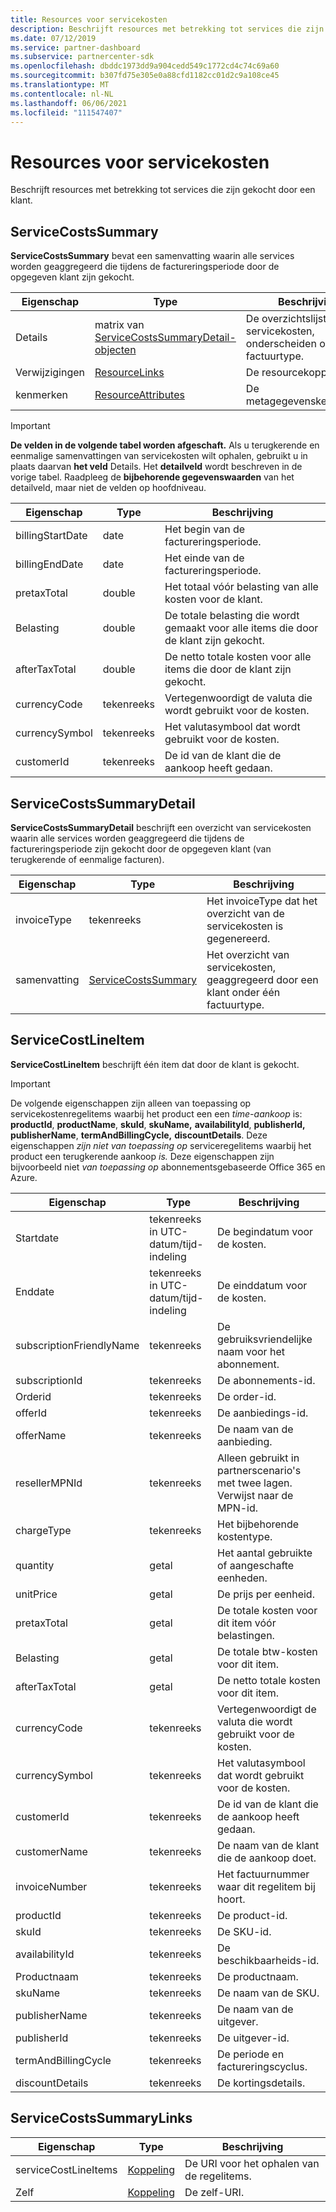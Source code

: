 ```yaml
---
title: Resources voor servicekosten
description: Beschrijft resources met betrekking tot services die zijn gekocht door een klant.
ms.date: 07/12/2019
ms.service: partner-dashboard
ms.subservice: partnercenter-sdk
ms.openlocfilehash: dbddc1973dd9a904cedd549c1772cd4c74c69a60
ms.sourcegitcommit: b307fd75e305e0a88cfd1182cc01d2c9a108ce45
ms.translationtype: MT
ms.contentlocale: nl-NL
ms.lasthandoff: 06/06/2021
ms.locfileid: "111547407"
---
```

# <a name="service-costs-resources"></a>Resources voor servicekosten

Beschrijft resources met betrekking tot services die zijn gekocht door een klant.

## <a name="servicecostssummary"></a>ServiceCostsSummary

**ServiceCostsSummary** bevat een samenvatting waarin alle services worden geaggregeerd die tijdens de factureringsperiode door de opgegeven klant zijn gekocht.

| Eigenschap | Type | Beschrijving |
| -------- | ---- | ----------- |
| Details | matrix van [ServiceCostsSummaryDetail-objecten](#servicecostssummarydetail) | De overzichtslijst met servicekosten, onderscheiden op factuurtype.|
| Verwijzigingen | [ResourceLinks](utility-resources.md#resourcelinks) | De resourcekoppelingen. |
| kenmerken | [ResourceAttributes](utility-resources.md#resourceattributes) | De metagegevenskenmerken. |

> [!IMPORTANT]
> **De velden in de volgende tabel worden afgeschaft.** Als u terugkerende en eenmalige samenvattingen van servicekosten wilt ophalen, gebruikt u in plaats daarvan **het veld** Details. Het **detailveld** wordt beschreven in de vorige tabel. Raadpleeg de **bijbehorende gegevenswaarden** van het detailveld, maar niet de velden op hoofdniveau.

| Eigenschap | Type | Beschrijving |
| -------- | ---- | ----------- |
| billingStartDate | date | Het begin van de factureringsperiode. |
| billingEndDate | date | Het einde van de factureringsperiode. |
| pretaxTotal | double | Het totaal vóór belasting van alle kosten voor de klant. |
| Belasting  | double | De totale belasting die wordt gemaakt voor alle items die door de klant zijn gekocht. |
| afterTaxTotal | double | De netto totale kosten voor alle items die door de klant zijn gekocht. |
| currencyCode | tekenreeks | Vertegenwoordigt de valuta die wordt gebruikt voor de kosten. |
| currencySymbol | tekenreeks | Het valutasymbool dat wordt gebruikt voor de kosten. |
| customerId | tekenreeks | De id van de klant die de aankoop heeft gedaan. |

## <a name="servicecostssummarydetail"></a>ServiceCostsSummaryDetail

**ServiceCostsSummaryDetail** beschrijft een overzicht van servicekosten waarin alle services worden geaggregeerd die tijdens de factureringsperiode zijn gekocht door de opgegeven klant (van terugkerende of eenmalige facturen).

| Eigenschap | Type | Beschrijving |
| -------- | ---- | ----------- |
| invoiceType | tekenreeks | Het invoiceType dat het overzicht van de servicekosten is gegenereerd. |
| samenvatting | [ServiceCostsSummary](#servicecostssummary) | Het overzicht van servicekosten, geaggregeerd door een klant onder één factuurtype. |

## <a name="servicecostlineitem"></a>ServiceCostLineItem

**ServiceCostLineItem** beschrijft één item dat door de klant is gekocht.

> [!IMPORTANT]
> De volgende  eigenschappen zijn alleen van toepassing op servicekostenregelitems waarbij het product een een *time-aankoop* is: **productId**, **productName**, **skuId**, **skuName,** **availabilityId**, **publisherId,** **publisherName**, **termAndBillingCycle,** **discountDetails**. Deze eigenschappen *zijn niet van toepassing op* serviceregelitems waarbij het product een terugkerende aankoop *is.* Deze eigenschappen zijn bijvoorbeeld niet *van toepassing op* abonnementsgebaseerde Office 365 en Azure.

| Eigenschap                 | Type                           | Beschrijving                                                          |
|--------------------------|--------------------------------|----------------------------------------------------------------------|
| Startdate                | tekenreeks in UTC-datum/tijd-indeling | De begindatum voor de kosten.                                       |
| Enddate                  | tekenreeks in UTC-datum/tijd-indeling | De einddatum voor de kosten.                                         |
| subscriptionFriendlyName | tekenreeks                         | De gebruiksvriendelijke naam voor het abonnement.                              |
| subscriptionId           | tekenreeks                         | De abonnements-id.                                         |
| Orderid                  | tekenreeks                         | De order-id.                                                |
| offerId                  | tekenreeks                         | De aanbiedings-id.                                                |
| offerName                | tekenreeks                         | De naam van de aanbieding.                                                      |
| resellerMPNId            | tekenreeks                         | Alleen gebruikt in partnerscenario's met twee lagen. Verwijst naar de MPN-id. |
| chargeType               | tekenreeks                         | Het bijbehorende kostentype.                                          |
| quantity                 | getal                         | Het aantal gebruikte of aangeschafte eenheden.                             |
| unitPrice                | getal                         | De prijs per eenheid.                                                  |
| pretaxTotal              | getal                         | De totale kosten voor dit item vóór belastingen.                         |
| Belasting                      | getal                         | De totale btw-kosten voor dit item.                         |
| afterTaxTotal            | getal                         | De netto totale kosten voor dit item.                                    |
| currencyCode             | tekenreeks                         | Vertegenwoordigt de valuta die wordt gebruikt voor de kosten.                          |
| currencySymbol           | tekenreeks                         | Het valutasymbool dat wordt gebruikt voor de kosten.                              |
| customerId               | tekenreeks                         | De id van de klant die de aankoop heeft gedaan.                          |
| customerName             | tekenreeks                         | De naam van de klant die de aankoop doet.                        |
| invoiceNumber            | tekenreeks                         | Het factuurnummer waar dit regelitem bij hoort.                   |
| productId                | tekenreeks                         | De product-id.                                              |
| skuId                    | tekenreeks                         | De SKU-id.                                                  |
| availabilityId           | tekenreeks                         | De beschikbaarheids-id.                                         |
| Productnaam              | tekenreeks                         | De productnaam.                                                    |
| skuName                  | tekenreeks                         | De naam van de SKU.                                                        |
| publisherName            | tekenreeks                         | De naam van de uitgever.                                                  |
| publisherId              | tekenreeks                         | De uitgever-id.                                            |
| termAndBillingCycle      | tekenreeks                         | De periode en factureringscyclus.                                          |
| discountDetails          | tekenreeks                         | De kortingsdetails.                                                |

## <a name="servicecostssummarylinks"></a>ServiceCostsSummaryLinks

| Eigenschap             | Type                               | Beschrijving                         |
|----------------------|------------------------------------|-------------------------------------|
| serviceCostLineItems | [Koppeling](utility-resources.md#link) | De URI voor het ophalen van de regelitems. |
| Zelf                 | [Koppeling](utility-resources.md#link) | De zelf-URI.                       |
